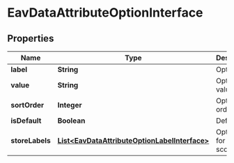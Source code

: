 
# EavDataAttributeOptionInterface

## Properties
Name | Type | Description | Notes
------------ | ------------- | ------------- | -------------
**label** | **String** | Option label | 
**value** | **String** | Option value | 
**sortOrder** | **Integer** | Option order |  [optional]
**isDefault** | **Boolean** | Default |  [optional]
**storeLabels** | [**List&lt;EavDataAttributeOptionLabelInterface&gt;**](EavDataAttributeOptionLabelInterface.md) | Option label for store scopes |  [optional]



